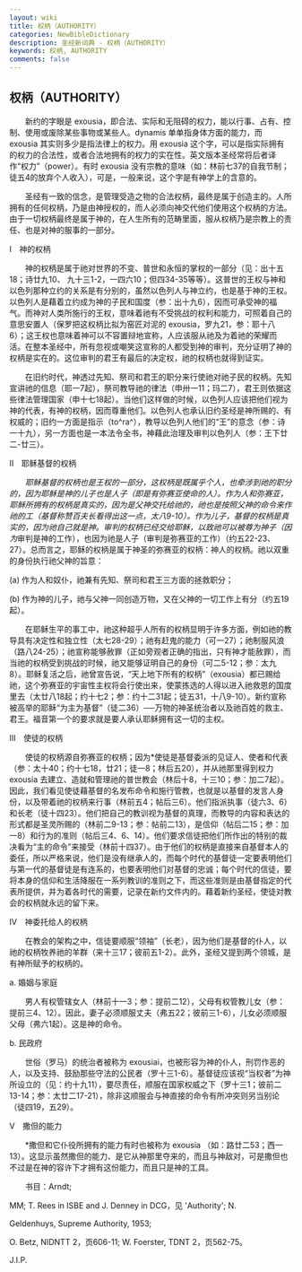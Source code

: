```yaml
---
layout: wiki
title: 权柄（AUTHORITY）
categories: NewBibleDictionary
description: 圣经新词典 - 权柄（AUTHORITY）
keywords: 权柄, AUTHORITY
comments: false
---
```


## 权柄（AUTHORITY）

　　新约的字眼是 exousia，即合法、实际和无阻碍的权力，能以行事、占有、控制、使用或废除某些事物或某些人。dynamis 单单指身体方面的能力，而 exousia 其实则多少是指法律上的权力。用 exousia 这个字，可以是指实际拥有的权力的合法性，或者合法地拥有的权力的实在性。英文版本圣经常将后者译作“权力”（power）。有时 exousia 没有宗教的意味（如：林前七37的自我节制；徒五4的放弃个人收入），可是，一般来说，这个字是有神学上的含意的。

　　圣经有一致的信念，是管理受造之物的合法权柄，最终是属于创造主的。人所拥有的任何权柄，乃是由神授权的，而人必须向神交代他们使用这个权柄的方法。由于一切权柄最终是属于神的，在人生所有的范畴里面，服从权柄乃是宗教上的责任、也是对神的服事的一部分。

Ⅰ　神的权柄

　　神的权柄是属于祂对世界的不变、普世和永恒的掌权的一部分（见：出十五18；诗廿九10、 九十三1-2，一四六10；但四34-35等等）。这普世的王权与神和以色列那种立约的关系是有分别的，虽然以色列人与神立约，也是基于神的王权。以色列人是藉着立约成为神的子民和国度（参：出十九6），因而可承受神的福气。而神对人类所施行的王权，意味着祂有不受挑战的权利和能力，可照着自己的意思安置人（保罗把这权柄比拟为窑匠对泥的 exousia，罗九21，参：耶十八6）；这王权也意味着神可以不容置辩地宣称，人应该服从祂及为着祂的荣耀而活。在整本圣经中，所有忽视或嘲笑这宣称的人都受到神的审判，充分证明了神的权柄是实在的。这位审判的君王有最后的决定权，祂的权柄也就得到证实。

　　在旧约时代，神透过先知、祭司和君王的职分来行使祂对祂子民的权柄。先知宣讲祂的信息（耶一7起），祭司教导祂的律法（申卅一11；玛二7），君王则依据这些律法管理国家（申十七18起）。当他们这样做的时候，以色列人应该把他们视为神的代表，有神的权柄，因而尊重他们。以色列人也承认旧约圣经是神所赐的、有权威的；旧约一方面是指示（to^ra^），教导以色列人他们的“王”的意念（参：诗一十九），另一方面也是一本法令全书，神藉此治理及审判以色列人（参：王下廿二-廿三）。

Ⅱ　耶稣基督的权柄

　　*耶稣基督的权柄也是王权的一部分，这权柄是既属乎个人，也牵涉到祂的职分的，因为耶稣是神的儿子也是人子（即是有弥赛亚使命的人）。作为人和弥赛亚，耶稣所拥有的权柄是真实的，因为是父神交托给祂的，祂也是按照父神的命令来作祂的工（基督称赞百夫长看得出这一点，太八9-10）。作为儿子，基督的权柄是真实的，因为祂自己就是神。审判的权柄已经交给耶稣，以致祂可以被尊为神子（因为*审判是神的工作），也因为祂是人子（审判是弥赛亚的工作）（约五22-23、27）。总而言之，耶稣的权柄是属于神圣的弥赛亚的权柄：神人的权柄。祂以双重的身份执行祂父神的旨意：

(a) 作为人和奴仆，祂兼有先知、祭司和君王三方面的拯救职分；

(b) 作为神的儿子，祂与父神一同创造万物，又在父神的一切工作上有分（约五19起）。

　　在耶稣生平的事工中，祂这种超乎人所有的权柄显明于许多方面，例如祂的教导具有决定性和独立性（太七28-29）；祂有赶鬼的能力（可一27）；祂制服风浪（路八24-25）；祂宣称能够赦罪（正如旁观者正确的指出，只有神才能赦罪），而当祂的权柄受到挑战的时候，祂又能够证明自己的身份（可二5-12；参：太九8）。耶稣复活之后，祂曾宣告说，“天上地下所有的权柄”（exousia）都已赐给祂，这个弥赛亚的宇宙性主权将会行使出来，使蒙拣选的人得以进入祂救恩的国度里去（太廿八18起；约十七2；参：约十二31起；徒五31，十八9-10）。新约宣称被高举的耶稣“为主为基督”（徒二36）──万物的神圣统治者以及祂百姓的救主、君王。福音第一个的要求就是要人承认耶稣拥有这一切的主权。

Ⅲ　使徒的权柄

　　使徒的权柄源自弥赛亚的权柄；因为*使徒是基督委派的见证人、使者和代表（参：太十40；约十七18，廿21；徒一8；林后五20），并从祂那里得到权力 exousia 去建立、造就和管理祂的普世教会（林后十8，十三10；参：加二7起）。因此，我们看见使徒藉基督的名发布命令和施行管教，也就是以基督的发言人身份，以及带着祂的权柄来行事（林前五4；帖后三6）。他们指派执事（徒六3、6）和长老（徒十四23）。他们把自己的教训视为基督的真理，而教导的内容和表达的形式都是圣灵所赐的（林前二9-13；参：帖前二13），是信仰（帖后二15；参：加一8）和行为的准则（帖后三4、6、14）。他们要求信徒把他们所作出的特别的裁决看为“主的命令”来接受（林前十四37）。由于他们的权柄是直接来自基督本人的委任，所以严格来说，他们是没有继承人的，而每个时代的基督徒一定要表明他们与第一代的基督徒是有连系的，也要表明他们对基督的忠诚；每个时代的信徒，要将本身的信仰和生活降服在一系列教训的准则之下，而这些准则是由基督指定的代表所提供，并为着各时代的需要，记录在新约文件内的。藉着新约圣经，使徒对教会的权柄就永远的留下来。

Ⅳ　神委托给人的权柄

　　在教会的架构之中，信徒要顺服“领袖”（长老），因为他们是基督的仆人，以祂的权柄牧养祂的羊群（来十三17；彼前五1-2）。此外，圣经又提到两个领城，是有神所赋予的权柄的。

a. 婚姻与家庭

　　男人有权管辖女人（林前十一3；参：提前二12），父母有权管教儿女（参：提前三4、12）。因此，妻子必须顺服丈夫（弗五22；彼前三1-6），儿女必须顺服父母（弗六1起）。这是神的命令。

b. 民政府

　　世俗（罗马）的统治者被称为 exousiai，也被形容为神的仆人，刑罚作恶的人，以及支持、鼓励那些守法的公民者（罗十三1-6）。基督徒应该视“当权者”为神所设立的（见：约十九11），要尽责任，顺服在国家权威之下（罗十三1；彼前二13-14；参：太廿二17-21），除非这顺服会与神直接的命令有所冲突则另当别论（徒四19，五29）。

Ⅴ　撒但的能力

　　*撒但和它仆役所拥有的能力有时也被称为 exousia （如：路廿二53；西一13）。这显示虽然撒但的能力、是它从神那里夺来的，而且与神敌对，可是撒但也不过是在神的容许下才拥有这份能力，而且只是神的工具。

　　书目：Arndt;

MM; T. Rees in ISBE and J. Denney in DCG，见 'Authority'; N.

Geldenhuys, Supreme Authority, 1953;

O. Betz, NIDNTT 2，页606-11; W. Foerster, TDNT 2，页562-75。

J.I.P.






